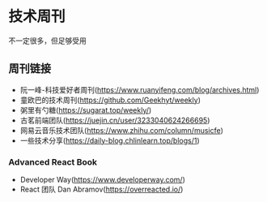 # 技术周刊

不一定很多，但足够受用

## 周刊链接

- 阮一峰-科技爱好者周刊(<https://www.ruanyifeng.com/blog/archives.html>)
- 童欧巴的技术周刊(<https://github.com/Geekhyt/weekly>)
- 粥里有勺糖(<https://sugarat.top/weekly/>)
- 古茗前端团队(<https://juejin.cn/user/3233040624266695>)
- 网易云音乐技术团队(<https://www.zhihu.com/column/musicfe>)
- 一些技术分享(<https://daily-blog.chlinlearn.top/blogs/1>)

### Advanced React Book

- Developer Way(<https://www.developerway.com/>)
- React 团队 Dan Abramov(<https://overreacted.io/>)
